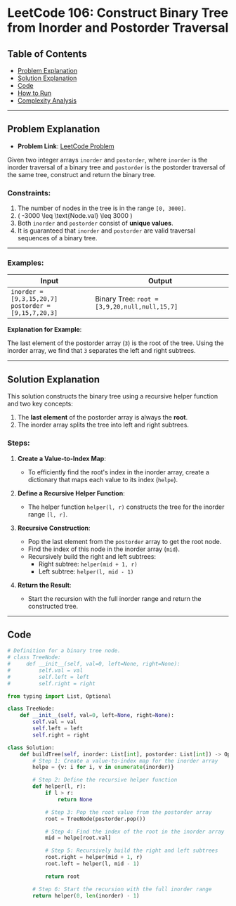 # LeetCode 106: Construct Binary Tree from Inorder and Postorder Traversal

## Table of Contents
- [Problem Explanation](#problem-explanation)
- [Solution Explanation](#solution-explanation)
- [Code](#code)
- [How to Run](#how-to-run)
- [Complexity Analysis](#complexity-analysis)

---

## Problem Explanation

- **Problem Link**: [LeetCode Problem](https://leetcode.com/problems/construct-binary-tree-from-inorder-and-postorder-traversal/)

Given two integer arrays `inorder` and `postorder`, where `inorder` is the inorder traversal of a binary tree and `postorder` is the postorder traversal of the same tree, construct and return the binary tree.

### Constraints:
1. The number of nodes in the tree is in the range `[0, 3000]`.
2. \( -3000 \leq \text{Node.val} \leq 3000 \)
3. Both `inorder` and `postorder` consist of **unique values**.
4. It is guaranteed that `inorder` and `postorder` are valid traversal sequences of a binary tree.

---

### Examples:

| Input                                   | Output                         |
|------------------------------------------|---------------------------------|
| `inorder = [9,3,15,20,7]`<br>`postorder = [9,15,7,20,3]` | Binary Tree: `root = [3,9,20,null,null,15,7]` |

**Explanation for Example**:


The last element of the postorder array (`3`) is the root of the tree. Using the inorder array, we find that `3` separates the left and right subtrees.

---

## Solution Explanation

This solution constructs the binary tree using a recursive helper function and two key concepts:
1. The **last element** of the postorder array is always the **root**.
2. The inorder array splits the tree into left and right subtrees.

### Steps:

1. **Create a Value-to-Index Map**:
   - To efficiently find the root's index in the inorder array, create a dictionary that maps each value to its index (`helpe`).

2. **Define a Recursive Helper Function**:
   - The helper function `helper(l, r)` constructs the tree for the inorder range `[l, r]`.

3. **Recursive Construction**:
   - Pop the last element from the `postorder` array to get the root node.
   - Find the index of this node in the inorder array (`mid`).
   - Recursively build the right and left subtrees:
     - Right subtree: `helper(mid + 1, r)`
     - Left subtree: `helper(l, mid - 1)`

4. **Return the Result**:
   - Start the recursion with the full inorder range and return the constructed tree.

---

## Code

```python
# Definition for a binary tree node.
# class TreeNode:
#     def __init__(self, val=0, left=None, right=None):
#         self.val = val
#         self.left = left
#         self.right = right

from typing import List, Optional

class TreeNode:
    def __init__(self, val=0, left=None, right=None):
        self.val = val
        self.left = left
        self.right = right

class Solution:
    def buildTree(self, inorder: List[int], postorder: List[int]) -> Optional[TreeNode]:
        # Step 1: Create a value-to-index map for the inorder array
        helpe = {v: i for i, v in enumerate(inorder)}

        # Step 2: Define the recursive helper function
        def helper(l, r):
            if l > r:
                return None

            # Step 3: Pop the root value from the postorder array
            root = TreeNode(postorder.pop())

            # Step 4: Find the index of the root in the inorder array
            mid = helpe[root.val]

            # Step 5: Recursively build the right and left subtrees
            root.right = helper(mid + 1, r)
            root.left = helper(l, mid - 1)

            return root

        # Step 6: Start the recursion with the full inorder range
        return helper(0, len(inorder) - 1)
